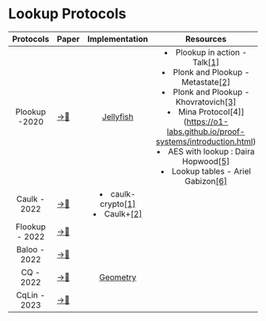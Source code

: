 # Lookup Protocols

|Protocols|Paper|Implementation |Resources |Universal|Transparent|
|:---:|---|:---:|:---:|:---:|:---:|
|Plookup -2020|[→📝](https://eprint.iacr.org/2020/315.pdf)|[Jellyfish](https://github.com/EspressoSystems/jellyfish)|</li><li>Plookup in action -Talk[[1]](https://github.com/arielgabizon/Lectures/blob/master/plookupinactionDystopia2020.pdf)</li><li>Plonk and Plookup - Metastate[[2]](https://research.metastate.dev/on-plonk-and-plookup/)</li><li>Plonk and Plookup - Khovratovich[[3]](https://hackmd.io/@7dpNYqjKQGeYC7wMlPxHtQ/BJpNmNW0L)</li><li>Mina Protocol[4]](https://o1-labs.github.io/proof-systems/introduction.html)</li><li>AES with lookup : Daira Hopwood[[5]](https://hackmd.io/m0fnJ_lPTPahWAhfaiQA7Q#With-smaller-38-sized-tables)</li><li>Lookup tables - Ariel Gabizon[[6]](https://www.youtube.com/watch?v=rOZTQ-18YJY)
|Caulk - 2022|[ →📝 ](https://eprint.iacr.org/2022/621.pdf)|</li><li>caulk-crypto[[1]](https://github.com/caulk-crypto/caulk)</li><li>Caulk+[[2]](https://eprint.iacr.org/2022/957)| |
|Flookup - 2022|[ →📝 ](https://eprint.iacr.org/2022/1447)|
|Baloo - 2022|[ →📝 ](https://eprint.iacr.org/2022/1565)|
|CQ - 2022|[ →📝 ](https://eprint.iacr.org/2022/1763)|[Geometry](https://github.com/geometryresearch/cq)
|CqLin - 2023|[ →📝 ](https://eprint.iacr.org/2023/393)|
